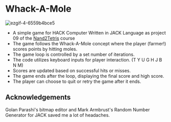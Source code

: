 # Whack-A-Mole


![ezgif-4-6559b4bce5](https://github.com/Rational-Pigeon/spoiler-free-course-projects/assets/104268960/1a19ef60-03f0-4884-b42b-1eafc7cf0d94)
- A simple game for HACK Computer Written in JACK Language as project 09 of the [Nand2Tetris](https://www.nand2tetris.org/) course
- The game follows the Whack-A-Mole concept where the player (farmer!) scores points by hitting moles.
- The game loop is controlled by a set number of iterations.
- The code utilizes keyboard inputs for player interaction. (T Y U G H J B N M)
- Scores are updated based on successful hits or misses.
- The game ends after the loop, displaying the final score and high score.
- The player can choose to quit or retry the game after it ends.

## Acknowledgements
Golan Parashi's bitmap editor and Mark Armbrust's Random Number Generator for JACK saved me a lot of headaches.
